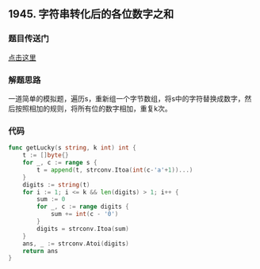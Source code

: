 ## 1945. 字符串转化后的各位数字之和

### 题目传送门

[点击这里](https://leetcode.cn/problems/sum-of-digits-of-string-after-convert/)

### 解题思路

一道简单的模拟题，遍历s，重新组一个字节数组，将s中的字符替换成数字，然后按照相加的规则，将所有位的数字相加，重复k次。

### 代码

```go
func getLucky(s string, k int) int {
    t := []byte{}
    for _, c := range s {
        t = append(t, strconv.Itoa(int(c-'a'+1))...)
    }
    digits := string(t)
    for i := 1; i <= k && len(digits) > 1; i++ {
        sum := 0
        for _, c := range digits {
            sum += int(c - '0')
        }
        digits = strconv.Itoa(sum)
    }
    ans, _ := strconv.Atoi(digits)
    return ans
}

```